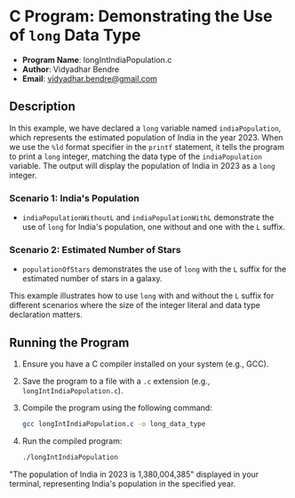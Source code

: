 
# C Program: Demonstrating the Use of `long` Data Type

- **Program Name**: longIntIndiaPopulation.c
- **Author**: Vidyadhar Bendre
- **Email**: vidyadhar.bendre@gmail.com

## Description

In this example, we have declared a `long` variable named `indiaPopulation`, which represents the estimated population of India in the year 2023. When we use the `%ld` format specifier in the `printf` statement, it tells the program to print a `long` integer, matching the data type of the `indiaPopulation` variable. The output will display the population of India in 2023 as a `long` integer.

### Scenario 1: India's Population

- `indiaPopulationWithoutL` and `indiaPopulationWithL` demonstrate the use of `long` for India's population, one without and one with the `L` suffix.

### Scenario 2: Estimated Number of Stars

- `populationOfStars` demonstrates the use of `long` with the `L` suffix for the estimated number of stars in a galaxy.

This example illustrates how to use `long` with and without the `L` suffix for different scenarios where the size of the integer literal and data type declaration matters.

## Running the Program

1. Ensure you have a C compiler installed on your system (e.g., GCC).
2. Save the program to a file with a `.c` extension (e.g., `longIntIndiaPopulation.c`).
3. Compile the program using the following command:

   ```bash
   gcc longIntIndiaPopulation.c -o long_data_type


1. Run the compiled program:

   ```bash
   ./longIntIndiaPopulation

"The population of India in 2023 is 1,380,004,385" displayed in your terminal, representing India's population in the specified year.